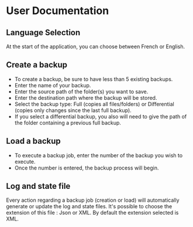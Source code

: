 # User Documentation

## Language Selection

At the start of the application, you can choose between French or English.

## Create a backup

* To create a backup, be sure to have less than 5 existing backups.
* Enter the name of your backup.
* Enter the source path of the folder(s) you want to save.
* Enter the destination path where the backup will be stored.
* Select the backup type: Full (copies all files/folders) or Differential (copies only changes since the last full backup).
* If you select a differential backup, you also will need to give the path of the folder containing a previous full backup.

## Load a backup

* To execute a backup job, enter the number of the backup you wish to execute.
* Once the number is entered, the backup process will begin.

## Log and state file

Every action regarding a backup job (creation or load) will automatically generate or update the log and state files.
It's possible to choose the extension of this file : Json or XML. By default the extension selected is XML.

